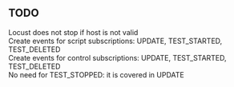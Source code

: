 ## TODO
Locust does not stop if host is not valid<br>
Create events for script subscriptions: UPDATE, TEST_STARTED, TEST_DELETED<br>
Create events for control subscriptions: UPDATE, TEST_STARTED, TEST_DELETED<br>
No need for TEST_STOPPED: it is covered in UPDATE<br>